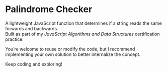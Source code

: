 # Palindrome Checker

A lightweight JavaScript function that determines if a string reads the same forwards and backwards.  
Built as part of my *JavaScript Algorithms and Data Structures* certification practice.

You’re welcome to reuse or modify the code, but I recommend implementing your own solution to better internalize the concept.

Keep coding and exploring!
